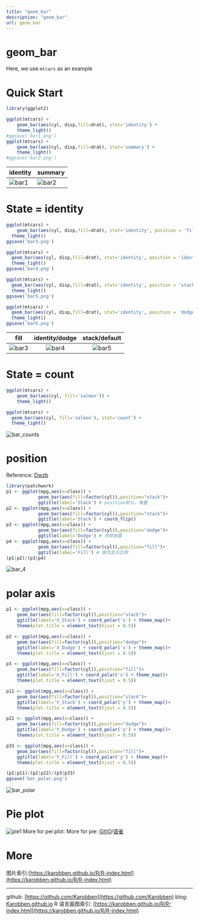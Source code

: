 ```yaml
---
title: "geom_bar"
description: "geom_bar"
url: geom_bar
---
```

# geom_bar

Here, we use `mtcars` as an example
# Quick Start
```r
library(ggplot2)

ggplot(mtcars) +
	geom_bar(aes(cyl, disp,fill=drat), stat='identity') +
	theme_light()
#ggsave('bar1.png')
ggplot(mtcars) +
	geom_bar(aes(cyl, disp,fill=drat), stat='summary') +
	theme_light()
#ggsave('bar2.png')
```
|identity|summary|
|---|---|
|![bar1](https://i.loli.net/2020/06/18/B9KoShVUCnZMcsr.png)|![bar2](https://i.loli.net/2020/06/18/rpTbdUltRaOnuWB.png)|


# State = identity
```r
ggplot(mtcars) +
	geom_bar(aes(cyl, disp,fill=drat), stat='identity', position = 'fill') +
  theme_light()
ggsave('bar3.png')

ggplot(mtcars) +
  geom_bar(aes(cyl, disp,fill=drat), stat='identity', position = 'identity') +
  theme_light()
ggsave('bar4.png')

ggplot(mtcars) +
  geom_bar(aes(cyl, disp,fill=drat), stat='identity', position = 'stack') +
  theme_light()
ggsave('bar5.png')

ggplot(mtcars) +
  geom_bar(aes(cyl, disp,fill=drat), stat='identity', position = 'dodge') +
  theme_light()
ggsave('bar6.png')
```
|fill|identity/dodge|stack/default|
|:---:|:---:|:---:|
|![bar3](https://i.loli.net/2020/06/18/ehObZzq1oUsXiVQ.png)|![bar4](https://i.loli.net/2020/06/18/j6gP4KY5ehuUyt8.png)|![bar5](https://i.loli.net/2020/06/18/KFvImt4r3UpJOLP.png)|


# State = count
```r
ggplot(mtcars) +
	geom_bar(aes(cyl, fill='salmon')) +
	theme_light()

ggplot(mtcars) +
  geom_bar(aes(cyl, fill='salmon'), stat='count') +
  theme_light()
```
![bar_counts](https://i.loli.net/2020/06/18/BIN1SHnEyfmOo9b.png)

# position
Reference: [Dwzb](https://zhuanlan.zhihu.com/p/27093478)
```r
library(patchwork)
p1 <- ggplot(mpg,aes(x=class)) +
			geom_bar(aes(fill=factor(cyl)),position="stack")+
			ggtitle(label='Stack') # position默认，堆叠
p2 <- ggplot(mpg,aes(x=class)) +
			geom_bar(aes(fill=factor(cyl)),position="stack")+
			ggtitle(label='Stack') + coord_flip()
p3 <- ggplot(mpg,aes(x=class)) +
			geom_bar(aes(fill=factor(cyl)),position="dodge")+
			ggtitle(label='Dodge') # 并排放置
p4 <- ggplot(mpg,aes(x=class)) +
			geom_bar(aes(fill=factor(cyl)),position="fill")+
			ggtitle(label='Fill') # 填充显示比例
(p1|p2)/(p3|p4)
```
![bar_4](https://i.loli.net/2020/06/18/f5C31RSnaJdG7Ub.png)


# polar axis

```r
p1 <- ggplot(mpg,aes(x=class)) +
    geom_bar(aes(fill=factor(cyl)),position="stack")+
    ggtitle(label='X_Stack') + coord_polar('x') + theme_map()+
    theme(plot.title = element_text(hjust = 0.5))

p2 <- ggplot(mpg,aes(x=class)) +
    geom_bar(aes(fill=factor(cyl)),position="dodge")+
    ggtitle(label='X_Dodge') + coord_polar('x') + theme_map()+
    theme(plot.title = element_text(hjust = 0.5))

p3 <- ggplot(mpg,aes(x=class)) +
    geom_bar(aes(fill=factor(cyl)),position="fill")+
    ggtitle(label='X_Fill') + coord_polar('x') + theme_map()+
    theme(plot.title = element_text(hjust = 0.5))

p11 <- ggplot(mpg,aes(x=class)) +
    geom_bar(aes(fill=factor(cyl)),position="stack")+
    ggtitle(label='Y_Stack') + coord_polar('y') + theme_map()+
    theme(plot.title = element_text(hjust = 0.5))

p22 <- ggplot(mpg,aes(x=class)) +
    geom_bar(aes(fill=factor(cyl)),position="dodge")+
    ggtitle(label='Y_Dodge') + coord_polar('y') + theme_map()+
    theme(plot.title = element_text(hjust = 0.5))

p33 <- ggplot(mpg,aes(x=class)) +
    geom_bar(aes(fill=factor(cyl)),position="fill")+
    ggtitle(label='Y_Fill') + coord_polar('y') + theme_map()+
    theme(plot.title = element_text(hjust = 0.5))

(p1|p11)/(p2|p22)/(p3|p33)
ggsave('bar_polar.png')
```
![bar_polar](https://i.loli.net/2020/06/18/KUyTX1tkcfGxRov.png)

# Pie plot
![pie1](https://i.loli.net/2020/06/18/y1drCS3bYxRnZEK.png)
More for pei plot: More for pie: [GitIO](https://karobben.github.io/R/geom_pie.html)/[语雀](https://www.yuque.com/liuwenkan/rr/geom_pie)



# More
图片索引:[https://karobben.github.io/R/R-index.html](https://karobben.github.io/R/R-index.html)

---
github: [https://github.com/Karobben](https://github.com/Karobben)
blog: [Karobben.github.io](http://Karobben.github.io)
R 语言画图索引: [https://karobben.github.io/R/R-index.html](https://karobben.github.io/R/R-index.html)
